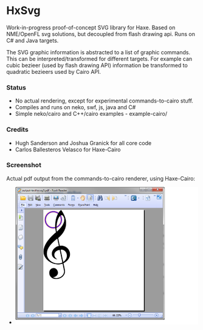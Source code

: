 # HxSvg
Work-in-progress proof-of-concept SVG library for Haxe. Based on NME/OpenFL svg solutions, but decoupled from flash drawing api. Runs on C# and Java targets. 

The SVG graphic information is abstracted to a list of graphic commands. This can be interpreted/transformed for different targets. For example can cubic bezieer (used by flash drawing API) information be transformed to quadratic bezieers used by Cairo API.

### Status
- No actual rendering, except for experimental commands-to-cairo stuff.
- Compiles and runs on neko, swf, js, java and C#
- Simple neko/cairo and C++/cairo examples - example-cairo/

### Credits
- Hugh Sanderson and Joshua Granick for all core code
- Carlos Ballesteros Velasco for Haxe-Cairo

### Screenshot
Actual pdf output from the commands-to-cairo renderer, using Haxe-Cairo:
- ![screen](/screen.png?raw=true "screen")


